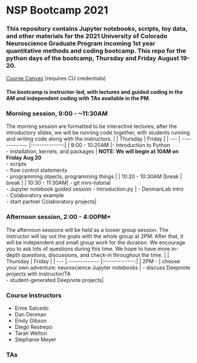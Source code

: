 # NSP Bootcamp 2021

### This repository contains Jupyter notebooks, scripts, toy data, and other materials for the 2021 University of Colorado Neuroscience Graduate Program incoming 1st year quantitative methods and coding bootcamp. This repo for the python days of the bootcamp, Thursday and Friday August 19-20. 

[Course Canvas](https://ucdenver.instructure.com/courses/480895) (requires CU credentials)
<br>

#### The bootcamp is instructor-led, with lectures and guided coding in the AM and independent coding with TAs available in the PM. 

### Morning session, 9:00 - ~11:30AM
The morning session are  formatted to be interactive lectures; after the introductory slides, we will be running code together, with students running and writing code along with the instructors. 
| | Thursday        | Friday      | 
| --- | ------------- |:-------------:| 
| 9:00 - 10:20AM |- Introduction to Python  <br>- installation, kernels, and packages | **NOTE: We will begin at 10AM on Friday Aug 20** <br> - scripts  <br> - flow control statements  <br> - programming objects, programming things | 
| 10:20 - 10:30AM |break     | break     | 
| 10:30 - 11:30AM| -  git mini-tutorial <br> - Jupyter notebook guided session - Introduction.py | - DenmanLab intro  <br> - Colaboratory example <br> - start partner Colaboratory projects| 



### Afternoon session, 2:00 - 4:00PM+
The afternoon sessions will be held as a looser group session. The instructor will lay out the goals with the whole group at 2PM. After that, it will be independent and small group work for the duration. We encourage you to ask lots of questions during this time. We hope to have more in-depth questions, discussions, and check-in throughout the time.
| | Thursday        | Friday      | 
| --- | ------------- |:-------------:| 
| 2PM - | choose your own adventure: neuroscience Jupyter notebooks | - discuss Deepnote projects with Instructor/TA  <br> - student-generated Deepnote projects| 

### Course Instructors
- Ernie Salcedo
- Dan Denman
- Emily Gibson
- Diego Restrepo
- Tarah Welton
- Stephanie Meyer

### TAs

